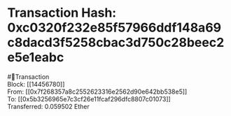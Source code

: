 
Transaction Hash: 0xc0320f232e85f57966ddf148a69c8dacd3f5258cbac3d750c28beec2e5e1eabc
====================================================================================
  
#💸Transaction  
Block: [[14456780]]  
From: [[0x7f268357a8c2552623316e2562d90e642bb538e5]]  
To: [[0x5b3256965e7c3cf26e11fcaf296dfc8807c01073]]  
Transferred: 0.059502 Ether